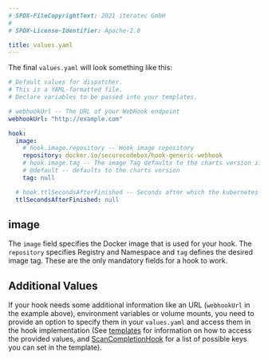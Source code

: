 ```yaml
---
# SPDX-FileCopyrightText: 2021 iteratec GmbH
#
# SPDX-License-Identifier: Apache-2.0

title: values.yaml
---
```


The final `values.yaml` will look something like this:

```yaml
# Default values for dispatcher.
# This is a YAML-formatted file.
# Declare variables to be passed into your templates.

# webhookUrl -- The URL of your WebHook endpoint
webhookUrl: "http://example.com"

hook:
  image:
    # hook.image.repository -- Hook image repository
    repository: docker.io/securecodebox/hook-generic-webhook
    # hook.image.tag -- The image Tag defaults to the charts version if not defined.
    # @default -- defaults to the charts version
    tag: null

  # hook.ttlSecondsAfterFinished -- Seconds after which the kubernetes job for the hook will be deleted. Requires the Kubernetes TTLAfterFinished controller: https://kubernetes.io/docs/concepts/workloads/controllers/ttlafterfinished/
  ttlSecondsAfterFinished: null
```

## image

The `image` field specifies the Docker image that is used for your hook.
The `repository` specifies Registry and Namespace and `tag` defines the desired image tag.
These are the only mandatory fields for a hook to work.

## Additional Values

If your hook needs some additional information like an URL (`webhookUrl` in the example above), environment variables or volume mounts, you need to provide an option to specify them in your `values.yaml` and access them in the hook implementation (See [templates](docs/contributing/integrating-a-hook/templates-dir) for information on how to access the provided values, and [ScanCompletionHook](/docs/api/crds/scan-completion-hook) for a list of possible keys you can set in the template).
